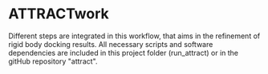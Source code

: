 # ATTRACTwork
Different steps are integrated in this workflow, that aims in the refinement of rigid body docking results. All necessary scripts and software dependencies are included in this project folder (run_attract) or in the gitHub repository "attract". 


